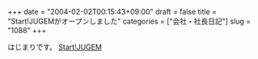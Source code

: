 +++
date = "2004-02-02T00:15:43+09:00"
draft = false
title = "Start!JUGEMがオープンしました"
categories = ["会社・社長日記"]
slug = "1088"
+++

はじまりです。
<a href="http://start.jugem.cc">Start!JUGEM</a>
